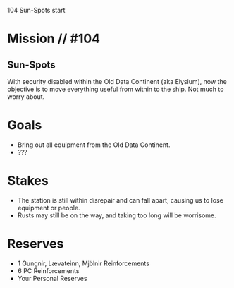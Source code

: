 104
Sun-Spots
start

# Mission // #104
## Sun-Spots

With security disabled within the Old Data Continent (aka Elysium), now the objective is to move everything useful from within to the ship. Not much to worry about.

# Goals
- Bring out all equipment from the Old Data Continent.
- ???

# Stakes
- The station is still within disrepair and can fall apart, causing us to lose equipment or people.
- Rusts may still be on the way, and taking too long will be worrisome.

# Reserves
- 1 Gungnir, Lævateinn, Mjölnir Reinforcements
- 6 PC Reinforcements
- Your Personal Reserves